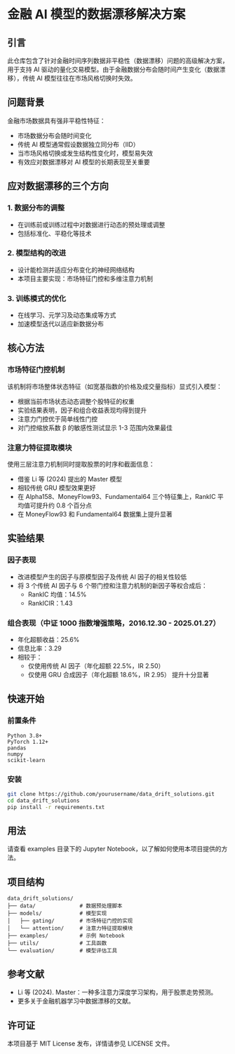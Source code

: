 # 金融 AI 模型的数据漂移解决方案

## 引言
此仓库包含了针对金融时间序列数据非平稳性（数据漂移）问题的高级解决方案，用于支持 AI 驱动的量化交易模型。由于金融数据分布会随时间产生变化（数据漂移），传统 AI 模型往往在市场风格切换时失效。

## 问题背景
金融市场数据具有强非平稳性特征：
- 市场数据分布会随时间变化
- 传统 AI 模型通常假设数据独立同分布（IID）
- 当市场风格切换或发生结构性变化时，模型易失效
- 有效应对数据漂移对 AI 模型的长期表现至关重要

## 应对数据漂移的三个方向

### 1. 数据分布的调整
- 在训练前或训练过程中对数据进行动态的预处理或调整
- 包括标准化、平稳化等技术

### 2. 模型结构的改进
- 设计能检测并适应分布变化的神经网络结构
- 本项目主要实现：市场特征门控和多维注意力机制

### 3. 训练模式的优化
- 在线学习、元学习及动态集成等方式
- 加速模型迭代以适应新数据分布

## 核心方法

### 市场特征门控机制
该机制将市场整体状态特征（如宽基指数的价格及成交量指标）显式引入模型：
- 根据当前市场状态动态调整个股特征的权重
- 实验结果表明，因子和组合收益表现均得到提升
- 注意力门控优于简单线性门控
- 对门控缩放系数 β 的敏感性测试显示 1-3 范围内效果最佳

### 注意力特征提取模块
使用三层注意力机制同时提取股票的时序和截面信息：
- 借鉴 Li 等 (2024) 提出的 Master 模型
- 相较传统 GRU 模型效果更好
- 在 Alpha158、MoneyFlow93、Fundamental64 三个特征集上，RankIC 平均值可提升约 0.8 个百分点
- 在 MoneyFlow93 和 Fundamental64 数据集上提升显著

## 实验结果

### 因子表现
- 改进模型产生的因子与原模型因子及传统 AI 因子的相关性较低
- 将 3 个传统 AI 因子与 6 个带门控和注意力机制的新因子等权合成后：
  - RankIC 均值：14.5%
  - RankICIR：1.43

### 组合表现（中证 1000 指数增强策略，2016.12.30 - 2025.01.27）
- 年化超额收益：25.6%
- 信息比率：3.29
- 相较于：
  - 仅使用传统 AI 因子（年化超额 22.5%，IR 2.50）
  - 仅使用 GRU 合成因子（年化超额 18.6%，IR 2.95）
  提升十分显著

## 快速开始

### 前置条件
```
Python 3.8+
PyTorch 1.12+
pandas
numpy
scikit-learn
```

### 安装
```bash
git clone https://github.com/yourusername/data_drift_solutions.git
cd data_drift_solutions
pip install -r requirements.txt
```

## 用法
请查看 examples 目录下的 Jupyter Notebook，以了解如何使用本项目提供的方法。

## 项目结构
```
data_drift_solutions/
├── data/              # 数据预处理脚本
├── models/            # 模型实现
│   ├── gating/        # 市场特征门控的实现
│   └── attention/     # 注意力特征提取模块
├── examples/          # 示例 Notebook
├── utils/             # 工具函数
└── evaluation/        # 模型评估工具
```

## 参考文献
- Li 等 (2024). Master：一种多注意力深度学习架构，用于股票走势预测。
- 更多关于金融机器学习中数据漂移的文献。

## 许可证
本项目基于 MIT License 发布，详情请参见 LICENSE 文件。